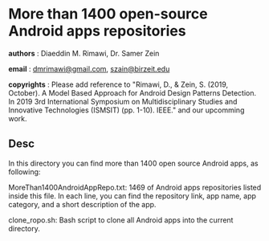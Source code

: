 # More than 1400 open-source Android apps repositories


__authors__ : Diaeddin M. Rimawi, Dr. Samer Zein

__email__ : dmrimawi@gmail.com, szain@birzeit.edu

__copyrights__ : Please add reference to "Rimawi, D., & Zein, S. (2019, October). A Model Based Approach for Android Design Patterns Detection. In 2019 3rd International Symposium on Multidisciplinary Studies and Innovative Technologies (ISMSIT) (pp. 1-10). IEEE." and our upcomming work.


## Desc

In this directory you can find more than 1400 open source Android apps, as following:

MoreThan1400AndroidAppRepo.txt: 1469 of Android apps repositories listed inside this file. In each line, you can find the repository link, app name, app category, and a short description of the app.

clone_ropo.sh: Bash script to clone all Android apps into the current directory.

